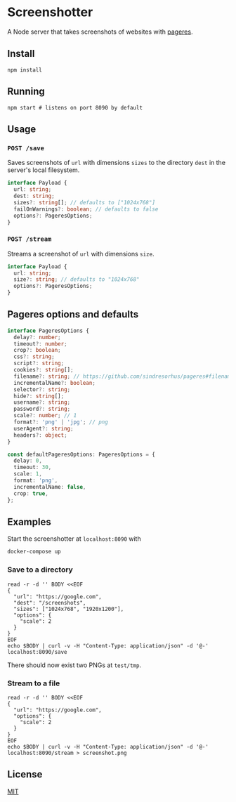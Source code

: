 
# Screenshotter

A Node server that takes screenshots of websites
with [pageres](https://github.com/sindresorhus/pageres).

## Install

```shell
npm install
```

## Running

```shell
npm start # listens on port 8090 by default
```

## Usage

### `POST /save`

Saves screenshots of `url` with dimensions `sizes` to the directory `dest`
in the server's local filesystem.

```typescript
interface Payload {
  url: string;
  dest: string;
  sizes?: string[]; // defaults to ["1024x768"]
  failOnWarnings?: boolean; // defaults to false
  options?: PageresOptions;
}
```

### `POST /stream`

Streams a screenshot of `url` with dimensions `size`.

```typescript
interface Payload {
  url: string;
  size?: string; // defaults to "1024x768"
  options?: PageresOptions;
}
```

## Pageres options and defaults

```typescript
interface PageresOptions {
  delay?: number;
  timeout?: number;
  crop?: boolean;
  css?: string;
  script?: string;
  cookies?: string[];
  filename?: string; // https://github.com/sindresorhus/pageres#filename
  incrementalName?: boolean;
  selector?: string;
  hide?: string[];
  username?: string;
  password?: string;
  scale?: number; // 1
  format?: 'png' | 'jpg'; // png
  userAgent?: string;
  headers?: object;
}

const defaultPageresOptions: PageresOptions = {
  delay: 0,
  timeout: 30,
  scale: 1,
  format: 'png',
  incrementalName: false,
  crop: true,
};
```

## Examples

Start the screenshotter at `localhost:8090` with

```bash
docker-compose up
```

### Save to a directory

```shell
read -r -d '' BODY <<EOF
{
  "url": "https://google.com",
  "dest": "/screenshots",
  "sizes": ["1024x768", "1920x1200"],
  "options": {
    "scale": 2
  }
}
EOF
echo $BODY | curl -v -H "Content-Type: application/json" -d '@-' localhost:8090/save
```
There should now exist two PNGs at `test/tmp`.

### Stream to a file

```shell
read -r -d '' BODY <<EOF
{
  "url": "https://google.com",
  "options": {
    "scale": 2
  }
}
EOF
echo $BODY | curl -v -H "Content-Type: application/json" -d '@-' localhost:8090/stream > screenshot.png
```

## License

[MIT](LICENSE)
